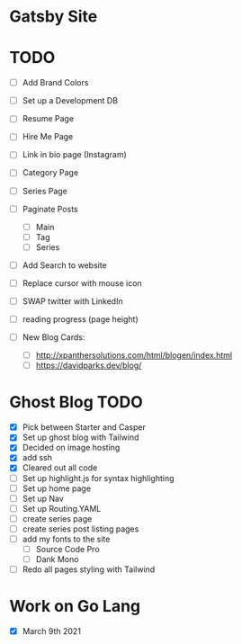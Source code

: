 # Gatsby Site

# TODO

- [ ] Add Brand Colors
- [ ] Set up a Development DB
- [ ] Resume Page
- [ ] Hire Me Page
- [ ] Link in bio page (Instagram)
- [ ] Category Page
- [ ] Series Page
- [ ] Paginate Posts
  - [ ] Main
  - [ ] Tag
  - [ ] Series
- [ ] Add Search to website
- [ ] Replace cursor with mouse icon
- [ ] SWAP twitter with LinkedIn
- [ ] reading progress (page height)
- [ ] New Blog Cards:

  - [ ] <http://xpanthersolutions.com/html/blogen/index.html>
  - [ ] <https://davidparks.dev/blog/>

# Ghost Blog TODO

- [x] Pick between Starter and Casper
- [x] Set up ghost blog with Tailwind
- [x] Decided on image hosting
- [x] add ssh
- [x] Cleared out all code
- [ ] Set up highlight.js for syntax highlighting
- [ ] Set up home page
- [ ] Set up Nav
- [ ] Set up Routing.YAML
- [ ] create series page
- [ ] create series post listing pages
- [ ] add my fonts to the site
  - [ ] Source Code Pro
  - [ ] Dank Mono
- [ ] Redo all pages styling with Tailwind

# Work on Go Lang

- [x] March 9th 2021
